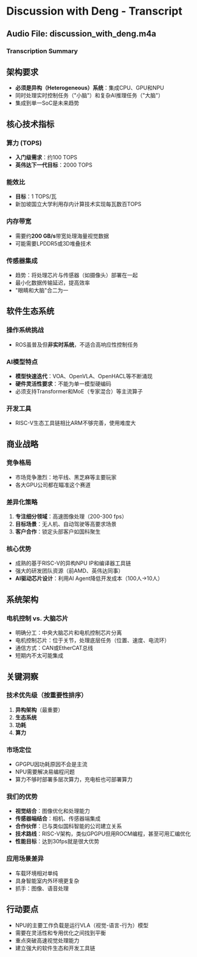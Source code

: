 # Discussion with Deng - Transcript

## Audio File: discussion_with_deng.m4a

### Transcription Summary

## 架构要求
- **必须是异构（Heterogeneous）系统**：集成CPU、GPU和NPU
- 同时处理实时控制任务（"小脑"）和复杂AI推理任务（"大脑"）
- 集成到单一SoC是未来趋势

## 核心技术指标

### 算力 (TOPS)
- **入门级需求**：约100 TOPS
- **英伟达下一代目标**：2000 TOPS

### 能效比
- **目标**：1 TOPS/瓦
- 新加坡国立大学利用存内计算技术实现每瓦数百TOPS

### 内存带宽
- 需要约**200 GB/s**带宽处理海量视觉数据
- 可能需要LPDDR5或3D堆叠技术

### 传感器集成
- 趋势：将处理芯片与传感器（如摄像头）部署在一起
- 最小化数据传输延迟，提高效率
- "眼睛和大脑"合二为一

## 软件生态系统

### 操作系统挑战
- ROS虽普及但**非实时系统**，不适合高响应性控制任务

### AI模型特点
- **模型快速迭代**：VOA、OpenVLA、OpenHACL等不断涌现
- **硬件灵活性要求**：不能为单一模型硬编码
- 必须支持Transformer和MoE（专家混合）等主流算子

### 开发工具
- RISC-V生态工具链相比ARM不够完善，使用难度大

## 商业战略

### 竞争格局
- 市场竞争激烈：地平线、黑芝麻等主要玩家
- 各大GPU公司都在瞄准这个赛道

### 差异化策略
1. **专注细分领域**：高速图像处理（200-300 fps）
2. **目标场景**：无人机、自动驾驶等高要求场景
3. **客户合作**：锁定头部客户如国科聚生

### 核心优势
- 成熟的基于RISC-V的异构NPU IP和编译器工具链
- 强大的研发团队资源（前AMD、英伟达同事）
- **AI驱动芯片设计**：利用AI Agent降低开发成本（100人→10人）

## 系统架构

### 电机控制 vs. 大脑芯片
- 明确分工：中央大脑芯片和电机控制芯片分离
- 电机控制芯片：位于关节，处理底层任务（位置、速度、电流环）
- 通信方式：CAN或EtherCAT总线
- 短期内不太可能集成

## 关键洞察

### 技术优先级（按重要性排序）
1. **异构架构**（最重要）
2. **生态系统**
3. **功耗**
4. **算力**

### 市场定位
- GPGPU因功耗原因不会是主流
- NPU需要解决易编程问题
- 算力不够时部署多层次算力，充电桩也可部署算力

### 我们的优势
- **视觉结合**：图像优化和处理能力
- **传感器端结合**：相机、传感器端集成
- **合作伙伴**：已与类似国科智能的公司建立关系
- **技术路线**：RISC-V架构，类似GPGPU但用ROCM编程，甚至可用汇编优化
- **性能目标**：达到30fps就是很大优势

### 应用场景差异
- 车载环境相对单纯
- 具身智能室内外环境更复杂
- 抓手：图像、语音处理

## 行动要点
- NPU的主要工作负载是运行VLA（视觉-语言-行为）模型
- 需要在灵活性和专用优化之间找到平衡
- 重点突破高速视觉处理能力
- 建立强大的软件生态和开发工具链 